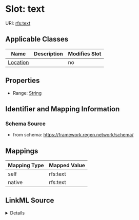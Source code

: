 

# Slot: text



URI: [rfs:text](https://framework.regen.network/schema/text)



<!-- no inheritance hierarchy -->





## Applicable Classes

| Name | Description | Modifies Slot |
| --- | --- | --- |
| [Location](Location.md) |  |  no  |







## Properties

* Range: [String](String.md)





## Identifier and Mapping Information







### Schema Source


* from schema: https://framework.regen.network/schema/




## Mappings

| Mapping Type | Mapped Value |
| ---  | ---  |
| self | rfs:text |
| native | rfs:text |




## LinkML Source

<details>
```yaml
name: text
from_schema: https://framework.regen.network/schema/
rank: 1000
alias: text
owner: Location
domain_of:
- Location
range: string

```
</details>